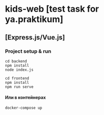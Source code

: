 # kids-web [test task for ya.praktikum]

## [Express.js/Vue.js]

### Project setup & run
```
cd backend
npm install
node index.js

cd frontend
npm install
npm run serve
```

#### Или в контейнерах
```
docker-compose up
```